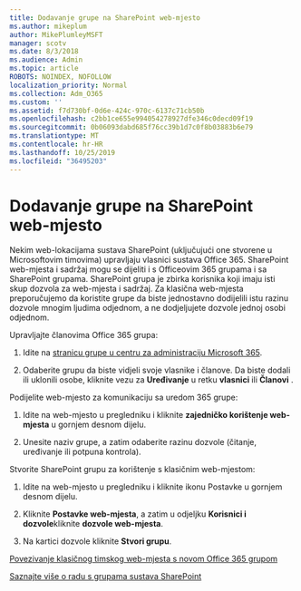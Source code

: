 ```yaml
---
title: Dodavanje grupe na SharePoint web-mjesto
ms.author: mikeplum
author: MikePlumleyMSFT
manager: scotv
ms.date: 8/3/2018
ms.audience: Admin
ms.topic: article
ROBOTS: NOINDEX, NOFOLLOW
localization_priority: Normal
ms.collection: Adm_O365
ms.custom: ''
ms.assetid: f7d730bf-0d6e-424c-970c-6137c71cb50b
ms.openlocfilehash: c2bb1ce655e994054278927dfe346c0decd09f19
ms.sourcegitcommit: 0b06093dabd685f76cc39b1d7c0f8b03883b6e79
ms.translationtype: MT
ms.contentlocale: hr-HR
ms.lasthandoff: 10/25/2019
ms.locfileid: "36495203"
---
```

# <a name="add-a-group-to-a-sharepoint-site"></a>Dodavanje grupe na SharePoint web-mjesto

Nekim web-lokacijama sustava SharePoint (uključujući one stvorene u Microsoftovim timovima) upravljaju vlasnici sustava Office 365. SharePoint web-mjesta i sadržaj mogu se dijeliti i s Officeovim 365 grupama i sa SharePoint grupama. SharePoint grupa je zbirka korisnika koji imaju isti skup dozvola za web-mjesta i sadržaj. Za klasična web-mjesta preporučujemo da koristite grupe da biste jednostavno dodijelili istu razinu dozvole mnogim ljudima odjednom, a ne dodjeljujete dozvole jednoj osobi odjednom.
  
Upravljajte članovima Office 365 grupa:
  
1. Idite na [stranicu grupe u centru za administraciju Microsoft 365](https://portal.office.com/adminportal/home#/groups).
    
2. Odaberite grupu da biste vidjeli svoje vlasnike i članove. Da biste dodali ili uklonili osobe, kliknite vezu za **Uređivanje** u retku **vlasnici** ili **Članovi** . 
    
Podijelite web-mjesto za komunikaciju sa uredom 365 grupe:
  
1. Idite na web-mjesto u pregledniku i kliknite **zajedničko korištenje web-mjesta** u gornjem desnom dijelu. 
    
2. Unesite naziv grupe, a zatim odaberite razinu dozvole (čitanje, uređivanje ili potpuna kontrola).
    
Stvorite SharePoint grupu za korištenje s klasičnim web-mjestom:
  
1. Idite na web-mjesto u pregledniku i kliknite ikonu Postavke u gornjem desnom dijelu.
    
2. Kliknite **Postavke web-mjesta**, a zatim u odjeljku **Korisnici i dozvole**kliknite **dozvole web-mjesta**.
    
3. Na kartici dozvole kliknite **Stvori grupu**.
    
[Povezivanje klasičnog timskog web-mjesta s novom Office 365 grupom](https://go.microsoft.com/fwlink/?linkid=2008654)
  
[Saznajte više o radu s grupama sustava SharePoint](https://go.microsoft.com/fwlink/?linkid=874658)
  

